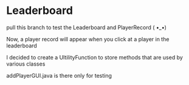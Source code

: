# Leaderboard

pull this branch to test the Leaderboard and PlayerRecord ( •_•)

Now, a player record will appear when you click at a player in the leaderboard

I decided to create a UltilityFunction to store methods that are used by various classes

addPlayerGUI.java is there only for testing

